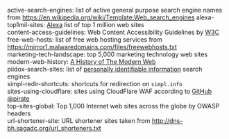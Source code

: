 active-search-engines: list of active general purpose search engine names from <https://en.wikipedia.org/wiki/Template:Web_search_engines>
alexa-top1mil-sites: [Alexa](https://www.alexa.com) list of top 1 million web sites  
content-access-guidelines: Web Content Accessibility Guidelines by [W3C](https://www.w3.org "World Wide Web Consortium")  
free-web-hosts: list of free web hosting services from <https://mirror1.malwaredomains.com/files/freewebhosts.txt>  
marketing-tech-landscape: top 5,000 marketing technology web sites  
modern-web-history: [A History of The Modern Web](https://github.com/whatwg/web-history "WHATWG web-history")  
piidox-search-sites: list of [personally identifiable information](https://en.wikipedia.org/wiki/Personally_identifiable_information) search engines  
simpl-redir-shortcuts: shortcuts for redirection on `simpl.info`  
sites-using-cloudflare: sites using CloudFlare WAF according to [GitHub @pirate](https://github.com/pirate)  
top-sites-global: Top 1,000 Internet web sites across the globe by OWASP headers  
url-shortener-site: URL shortener sites taken from <http://dns-bh.sagadc.org/url_shorteners.txt>  
